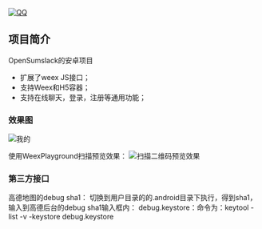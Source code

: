 [![QQ](http://pub.idqqimg.com/wpa/images/group.png)](https://jq.qq.com/?_wv=1027&k=5HWgxBZ)

## 项目简介

OpenSumslack的安卓项目

- 扩展了weex JS接口；
- 支持Weex和H5容器；
- 支持在线聊天，登录，注册等通用功能；

### 效果图

<img src='http://wxapps.sumslack.com/demo2/preview.png' alt='我的'/>

使用WeexPlayground扫描预览效果：
<img src='http://wxapps.sumslack.com/demo2/demo.png' alt='扫描二维码预览效果'/>


### 第三方接口
高德地图的debug sha1：
切换到用户目录的的.android目录下执行，得到sha1，输入到高德后台的debug sha1输入框内：
debug.keystore：命令为：keytool -list -v -keystore debug.keystore